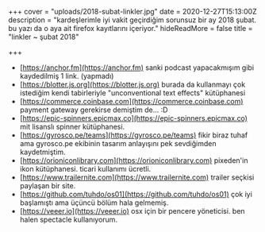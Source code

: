 +++
cover = "uploads/2018-subat-linkler.jpg"
date = 2020-12-27T15:13:00Z
description = "kardeşlerimle iyi vakit geçirdiğim sorunsuz bir ay 2018 şubat. bu yazı da o aya ait firefox kayıtlarını içeriyor."
hideReadMore = false
title = "linkler ~ şubat 2018"

+++
* [https://anchor.fm](https://anchor.fm) sanki podcast yapacakmışım gibi kaydedilmiş 1 link. (yapmadı)
* [https://blotter.js.org](https://blotter.js.org) burada da kullanmayı çok istediğim kendi tabirleriyle "unconventional text effects" kütüphanesi
* [https://commerce.coinbase.com](https://commerce.coinbase.com) payment gateway gerekirse demiştim de... :D
* [https://epic-spinners.epicmax.co](https://epic-spinners.epicmax.co) mit lisanslı spinner kütüphanesi.
* [https://gyrosco.pe/teams](https://gyrosco.pe/teams) fikir biraz tuhaf ama gyrosco.pe ekibinin tasarım anlayışını pek sevdiğimden kaydetmiştim.
* [https://orioniconlibrary.com](https://orioniconlibrary.com) pixeden'in ikon kütüphanesi. ticari kullanımı ücretli.
* [https://www.trailernite.com](https://www.trailernite.com) trailer seçkisi paylaşan bir site.
* [https://github.com/tuhdo/os01](https://github.com/tuhdo/os01) çok iyi başlamıştı ama üçüncü bölüm hala gelmemiş.
* [https://veeer.io](https://veeer.io) osx için bir pencere yöneticisi. ben halen spectacle kullanıyorum.